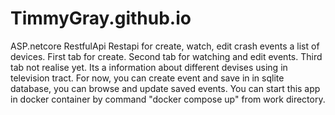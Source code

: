 # TimmyGray.github.io
ASP.netcore RestfulApi
Restapi for create, watch, edit crash events a list of devices.
First tab for create.
Second tab for watching and edit events.
Third tab not realise yet. Its a information about different devises using in television tract.
For now, you can create event and save in in sqlite database, you can browse and update saved events.
You can start this app in docker container by command "docker compose up" from work directory.



